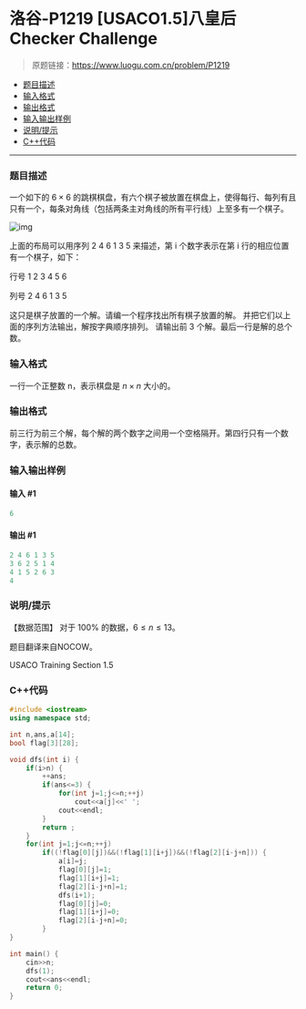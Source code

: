 # 洛谷-P1219 [USACO1.5]八皇后 Checker Challenge

> 原题链接：https://www.luogu.com.cn/problem/P1219

- [题目描述](#题目描述)
- [输入格式](#输入格式)
- [输出格式](#输出格式)
- [输入输出样例](#输入输出样例)
- [说明/提示](#说明/提示)
- [C++代码](#C++代码)

---

### <a name="题目描述">题目描述</a>

一个如下的 $6 \times 6$ 的跳棋棋盘，有六个棋子被放置在棋盘上，使得每行、每列有且只有一个，每条对角线（包括两条主对角线的所有平行线）上至多有一个棋子。

![img](https://cdn.luogu.com.cn/upload/pic/60.png)

上面的布局可以用序列 2 4 6 1 3 5 来描述，第 i 个数字表示在第 i 行的相应位置有一个棋子，如下：

行号 1 2 3 4 5 6

列号 2 4 6 1 3 5

这只是棋子放置的一个解。请编一个程序找出所有棋子放置的解。
 并把它们以上面的序列方法输出，解按字典顺序排列。
 请输出前 3 个解。最后一行是解的总个数。

### <a name="输入格式">输入格式</a>

一行一个正整数 n，表示棋盘是 $n \times n$ 大小的。

### <a name="输出格式">输出格式</a>

前三行为前三个解，每个解的两个数字之间用一个空格隔开。第四行只有一个数字，表示解的总数。

### <a name="输入输出样例">输入输出样例</a>

#### 输入 #1

```c++
6
```

#### 输出 #1

```c++
2 4 6 1 3 5
3 6 2 5 1 4
4 1 5 2 6 3
4
```

### <a name="说明/提示">说明/提示</a>

【数据范围】
 对于 100% 的数据，$6 \le n \le 13$。

题目翻译来自NOCOW。

USACO Training Section 1.5

### <a name="C++代码">C++代码</a>

```c++
#include <iostream>
using namespace std;

int n,ans,a[14];
bool flag[3][28];

void dfs(int i) {
    if(i>n) {
        ++ans;
        if(ans<=3) {
            for(int j=1;j<=n;++j)
                cout<<a[j]<<' ';
            cout<<endl;
        }
        return ;
    }
    for(int j=1;j<=n;++j)
        if((!flag[0][j])&&(!flag[1][i+j])&&(!flag[2][i-j+n])) {
            a[i]=j;
            flag[0][j]=1;
            flag[1][i+j]=1;
            flag[2][i-j+n]=1;
            dfs(i+1);
            flag[0][j]=0;
            flag[1][i+j]=0;
            flag[2][i-j+n]=0;
        }
}

int main() {
    cin>>n;
    dfs(1);
    cout<<ans<<endl;
    return 0;
}
```